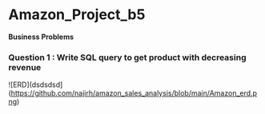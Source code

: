 # Amazon_Project_b5

**Business Problems**

### Question 1 : Write SQL query to get product with decreasing revenue 

![ERD](dsdsdsd](https://github.com/najirh/amazon_sales_analysis/blob/main/Amazon_erd.png)


